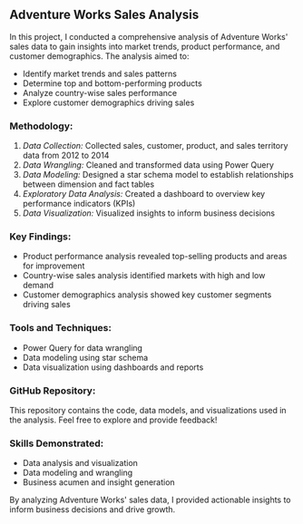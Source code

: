 ## Adventure Works Sales Analysis

In this project, I conducted a comprehensive analysis of Adventure Works' sales data to gain insights into market trends, product performance, and customer demographics. The analysis aimed to:

- Identify market trends and sales patterns
- Determine top and bottom-performing products
- Analyze country-wise sales performance
- Explore customer demographics driving sales

### Methodology:

1. *Data Collection:* Collected sales, customer, product, and sales territory data from 2012 to 2014
2. *Data Wrangling:* Cleaned and transformed data using Power Query
3. *Data Modeling:* Designed a star schema model to establish relationships between dimension and fact tables
4. *Exploratory Data Analysis:* Created a dashboard to overview key performance indicators (KPIs)
5. *Data Visualization:* Visualized insights to inform business decisions

### Key Findings:

- Product performance analysis revealed top-selling products and areas for improvement
- Country-wise sales analysis identified markets with high and low demand
- Customer demographics analysis showed key customer segments driving sales

### Tools and Techniques:

- Power Query for data wrangling
- Data modeling using star schema
- Data visualization using dashboards and reports

### GitHub Repository:

This repository contains the code, data models, and visualizations used in the analysis. Feel free to explore and provide feedback!

### Skills Demonstrated:

- Data analysis and visualization
- Data modeling and wrangling
- Business acumen and insight generation

By analyzing Adventure Works' sales data, I provided actionable insights to inform business decisions and drive growth.
